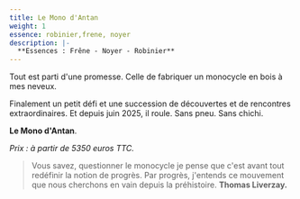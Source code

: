 ```yaml
---
title: Le Mono d'Antan
weight: 1
essence: robinier,frene, noyer
description: |-
  **Essences : Frêne - Noyer - Robinier**
---
```


Tout est parti d'une promesse. Celle de fabriquer un monocycle en bois à mes neveux.

Finalement un petit défi et une succession de découvertes et de rencontres extraordinaires.
Et depuis juin 2025, il roule. Sans pneu. Sans chichi.

**Le Mono d'Antan**.

*Prix : à partir de 5350 euros TTC.*

> Vous savez, questionner le monocycle je pense que c'est avant tout redéfinir la notion de progrès.
> Par progrès, j'entends ce mouvement que nous cherchons en vain depuis la préhistoire.
> **Thomas Liverzay.**
